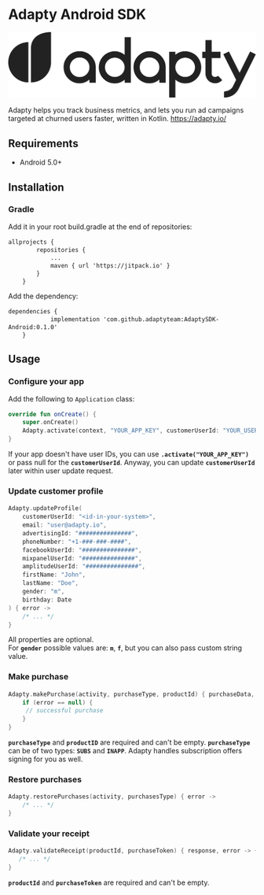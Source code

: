# Adapty Android SDK

![Adapty: CRM for mobile apps with subscriptions](/adapty.png)

Adapty helps you track business metrics, and lets you run ad campaigns targeted at churned users faster, written in Kotlin. https://adapty.io/

## Requirements

- Android 5.0+

## Installation

### Gradle
Add it in your root build.gradle at the end of repositories:
```
allprojects {
		repositories {
			...
			maven { url 'https://jitpack.io' }
		}
	}
```

Add the dependency:

```
dependencies {
	        implementation 'com.github.adaptyteam:AdaptySDK-Android:0.1.0'
	}
```

## Usage

### Configure your app

Add the following to `Application` class:

```Kotlin
override fun onCreate() {
    super.onCreate()
    Adapty.activate(сontext, "YOUR_APP_KEY", customerUserId: "YOUR_USER_ID")
}
```
If your app doesn't have user IDs, you can use **`.activate("YOUR_APP_KEY")`** or pass null for the **`customerUserId`**. Anyway, you can update **`customerUserId`** later within user update request.

### Update customer profile

```Kotlin
Adapty.updateProfile(
    customerUserId: "<id-in-your-system>",
    email: "user@adapty.io",
    advertisingId: "###############",
    phoneNumber: "+1-###-###-####",
    facebookUserId: "###############",
    mixpanelUserId: "###############",
    amplitudeUserId: "###############",
    firstName: "John",
    lastName: "Doe",
    gender: "m",
    birthday: Date
) { error ->
    /* ... */
}
```

All properties are optional.  
For **`gender`** possible values are: **`m`**, **`f`**, but you can also pass custom string value.

### Make purchase

```Kotlin
Adapty.makePurchase(activity, purchaseType, productId) { purchaseData, response, error ->
    if (error == null) {
     // successful purchase
    }
}
```
**`purchaseType`** and **`productID`** are required and can't be empty. **`purchaseType`** can be of two types: **`SUBS`** and **`INAPP`**. Adapty handles subscription offers signing for you as well.

### Restore purchases

```Kotlin
Adapty.restorePurchases(activity, purchasesType) { error ->
    /* ... */
}
```

### Validate your receipt

```Kotlin
Adapty.validateReceipt(productId, purchaseToken) { response, error -> {
   /* ... */
}
```

**`productId`** and **`purchaseToken`** are required and can't be empty.


